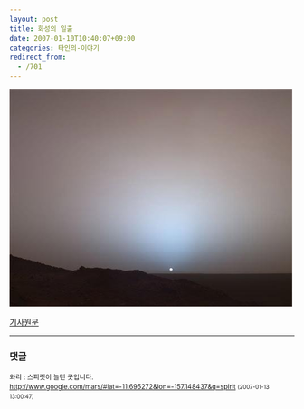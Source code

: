 ```yaml
---
layout: post
title: 화성의 일출
date: 2007-01-10T10:40:07+09:00
categories: 타인의-이야기
redirect_from:
  - /701
---
```


![ ](/assets/media/uploads_2007_01_mars_sunrise.jpg)

<a href="http://www.zdnet.co.kr/news/internet/etc/0,39031281,39154477,00.htm" target="bb">기사원문</a>

* * *

### 댓글



<!--- cmt:1091 --->
<!--- mail: --->
<!--- parent:0 --->

<small class=comment>와리 : 스피릿이 놀던 곳입니다. http://www.google.com/mars/#lat=-11.695272&lon=-157.148437&q=spirit <small>(2007-01-13 13:00:47)</small></small>

